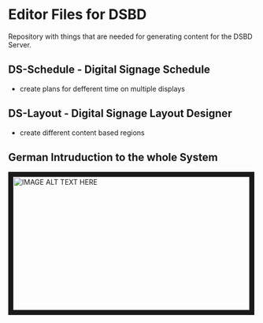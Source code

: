 
# Editor Files for DSBD

Repository with things that are needed for generating content for the
DSBD Server.

## DS-Schedule - Digital Signage Schedule

- create plans for defferent time on multiple displays

## DS-Layout - Digital Signage Layout Designer

- create different content based regions

## German Intruduction to the whole System

<a href="https://www.youtube.com/watch?feature=player_embedded&v=zCtXsK4JeT0" target="_blank">
<img src="https://img.youtube.com/vi/zCtXsK4JeT0/0.jpg" alt="IMAGE ALT TEXT HERE" width="480" height="270" border="10" />
</a>
